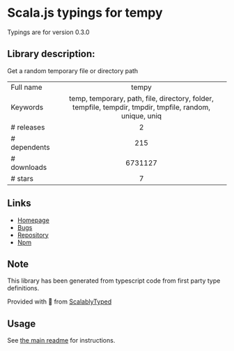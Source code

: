 
# Scala.js typings for tempy

Typings are for version 0.3.0

## Library description:
Get a random temporary file or directory path

|                    |                 |
| ------------------ | :-------------: |
| Full name          | tempy |
| Keywords           | temp, temporary, path, file, directory, folder, tempfile, tempdir, tmpdir, tmpfile, random, unique, uniq |
| # releases         | 2 |
| # dependents       | 215 |
| # downloads        | 6731127 |
| # stars            | 7 |

## Links
- [Homepage](https://github.com/sindresorhus/tempy#readme)
- [Bugs](https://github.com/sindresorhus/tempy/issues)
- [Repository](https://github.com/sindresorhus/tempy)
- [Npm](https://www.npmjs.com/package/tempy)
    


## Note
This library has been generated from typescript code from first party type definitions.

Provided with :purple_heart: from [ScalablyTyped](https://github.com/oyvindberg/ScalablyTyped)

## Usage
See [the main readme](../../readme.md) for instructions.


